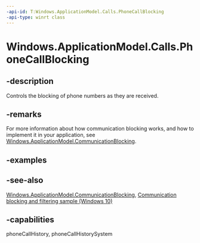 ```yaml
---
-api-id: T:Windows.ApplicationModel.Calls.PhoneCallBlocking
-api-type: winrt class
---
```


<!-- Class syntax.
public class PhoneCallBlocking 
-->

# Windows.ApplicationModel.Calls.PhoneCallBlocking

## -description

Controls the blocking of phone numbers as they are received.

## -remarks

For more information about how communication blocking works, and how to implement it in your application, see [Windows.ApplicationModel.CommunicationBlocking](../windows.applicationmodel.communicationblocking/windows_applicationmodel_communicationblocking.md).

## -examples

## -see-also

[Windows.ApplicationModel.CommunicationBlocking](../windows.applicationmodel.communicationblocking/windows_applicationmodel_communicationblocking.md), [Communication blocking and filtering sample (Windows 10)](http://go.microsoft.com/fwlink/p/?LinkId=624164)

## -capabilities

phoneCallHistory, phoneCallHistorySystem
